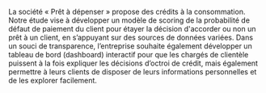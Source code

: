 La société « Prêt à dépenser » propose des crédits à la consommation. Notre étude vise à développer un modèle de scoring de la probabilité de défaut de paiement du client pour étayer la décision d'accorder ou non un prêt à un client, en s’appuyant sur des sources de données variées. Dans un souci de transparence, l’entreprise souhaite également développer un tableau de bord (dashboard) interactif pour que les chargés de clientèle puissent à la fois expliquer les décisions d’octroi de crédit, mais également permettre à leurs clients de disposer de leurs informations personnelles et de les explorer facilement.

